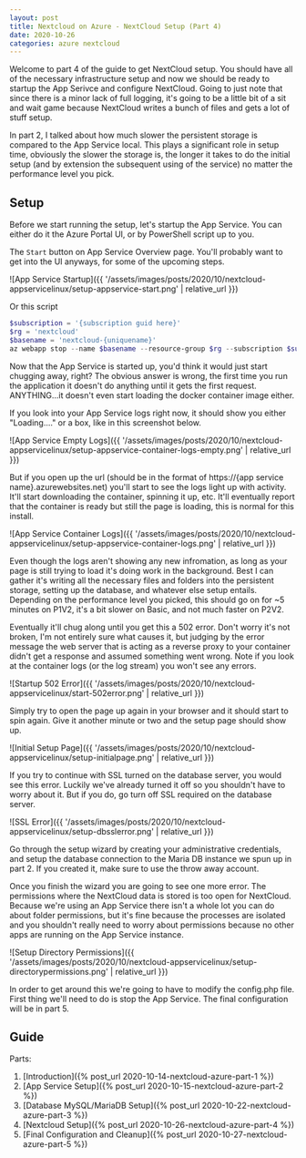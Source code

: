 ```yaml
---
layout: post
title: Nextcloud on Azure - NextCloud Setup (Part 4)
date: 2020-10-26
categories: azure nextcloud
---
```


Welcome to part 4 of the guide to get NextCloud setup.  You should have all of the necessary infrastructure setup and now we should be ready to startup the App Serivce and configure NextCloud.  Going to just note that since there is a minor lack of full logging, it's going to be a little bit of a sit and wait game because NextCloud writes a bunch of files and gets a lot of stuff setup.

In part 2, I talked about how much slower the persistent storage is compared to the App Service local.  This plays a significant role in setup time, obviously the slower the storage is, the longer it takes to do the initial setup (and by extension the subsequent using of the service) no matter the performance level you pick.

## Setup

Before we start running the setup, let's startup the App Service.  You can either do it the Azure Portal UI, or by PowerShell script up to you.

The `Start` button on App Service Overview page.  You'll probably want to get into the UI anyways, for some of the upcoming steps.

![App Service Startup]({{ '/assets/images/posts/2020/10/nextcloud-appservicelinux/setup-appservice-start.png' | relative_url }})

Or this script

```powershell
$subscription = '{subscription guid here}'
$rg = 'nextcloud'
$basename = 'nextcloud-{uniquename}'
az webapp stop --name $basename --resource-group $rg --subscription $subscription
```

Now that the App Service is started up, you'd think it would just start chugging away, right?  The obvious answer is wrong, the first time you run the application it doesn't do anything until it gets the first request.  ANYTHING...it doesn't even start loading the docker container image either.

If you look into your App Service logs right now, it should show you either "Loading...." or a box, like in this screenshot below.

![App Service Empty Logs]({{ '/assets/images/posts/2020/10/nextcloud-appservicelinux/setup-appservice-container-logs-empty.png' | relative_url }})

But if you open up the url (should be in the format of https://{app service name}.azurewebsites.net) you'll start to see the logs light up with activity.  It'll start downloading the container, spinning it up, etc.  It'll eventually report that the container is ready but still the page is loading, this is normal for this install.

![App Service Container Logs]({{ '/assets/images/posts/2020/10/nextcloud-appservicelinux/setup-appservice-container-logs.png' | relative_url }})

Even though the logs aren't showing any new infromation, as long as your page is still trying to load it's doing work in the background.  Best I can gather it's writing all the necessary files and folders into the persistent storage, setting up the database, and whatever else setup entails.  Depending on the performance level you picked, this should go on for ~5 minutes on P1V2, it's a bit slower on Basic, and not much faster on P2V2.

Eventually it'll chug along until you get this a 502 error.  Don't worry it's not broken, I'm not entirely sure what causes it, but judging by the error message the web server that is acting as a reverse proxy to your container didn't get a response and assumed something went wrong.  Note if you look at the container logs (or the log stream) you won't see any errors.

![Startup 502 Error]({{ '/assets/images/posts/2020/10/nextcloud-appservicelinux/start-502error.png' | relative_url }})

Simply try to open the page up again in your browser and it should start to spin again.  Give it another minute or two and the setup page should show up.

![Initial Setup Page]({{ '/assets/images/posts/2020/10/nextcloud-appservicelinux/setup-initialpage.png' | relative_url }})

If you try to continue with SSL turned on the database server, you would see this error.  Luckily we've already turned it off so you shouldn't have to worry about it.  But if you do, go turn off SSL required on the database server.

![SSL Error]({{ '/assets/images/posts/2020/10/nextcloud-appservicelinux/setup-dbsslerror.png' | relative_url }})

Go through the setup wizard by creating your administrative credentials, and setup the database connection to the Maria DB instance we spun up in part 2.  If you created it, make sure to use the throw away account.

Once you finish the wizard you are going to see one more error.  The permissions where the NextCloud data is stored is too open for NextCloud.  Because we're using an App Service there isn't a whole lot you can do about folder permissions, but it's fine because the processes are isolated and you shouldn't really need to worry about permissions because no other apps are running on the App Service instance.

![Setup Directory Permissions]({{ '/assets/images/posts/2020/10/nextcloud-appservicelinux/setup-directorypermissions.png' | relative_url }})

In order to get around this we're going to have to modify the config.php file.  First thing we'll need to do is stop the App Service.  The final configuration will be in part 5.

## Guide

Parts:
1. [Introduction]({% post_url 2020-10-14-nextcloud-azure-part-1 %})
1. [App Service Setup]({% post_url 2020-10-15-nextcloud-azure-part-2 %})
1. [Database MySQL/MariaDB Setup]({% post_url 2020-10-22-nextcloud-azure-part-3 %})
1. [Nextcloud Setup]({% post_url 2020-10-26-nextcloud-azure-part-4 %})
1. [Final Configuration and Cleanup]({% post_url 2020-10-27-nextcloud-azure-part-5 %})